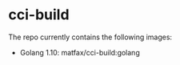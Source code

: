 # cci-build

The repo currently contains the following images:
* Golang 1.10: matfax/cci-build:golang
